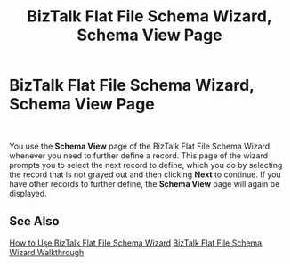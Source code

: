 ﻿---
title: BizTalk Flat File Schema Wizard, Schema View Page
TOCTitle: BizTalk Flat File Schema Wizard, Schema View Page
ms:assetid: 824715cf-c513-41a2-af17-8337b6630dcc
ms:mtpsurl: https://msdn.microsoft.com/en-us/library/Aa561103(v=BTS.80)
ms:contentKeyID: 51529316
ms.date: 08/30/2017
mtps_version: v=BTS.80
f1_keywords:
- bts10.ffwizard.schemaview
---

# BizTalk Flat File Schema Wizard, Schema View Page

 

You use the **Schema View** page of the BizTalk Flat File Schema Wizard whenever you need to further define a record. This page of the wizard prompts you to select the next record to define, which you do by selecting the record that is not grayed out and then clicking **Next** to continue. If you have other records to further define, the **Schema View** page will again be displayed.

## See Also

[How to Use BizTalk Flat File Schema Wizard](https://msdn.microsoft.com/library/aa577936\(v=bts.80\))  
[BizTalk Flat File Schema Wizard Walkthrough](https://msdn.microsoft.com/library/aa577613\(v=bts.80\))

